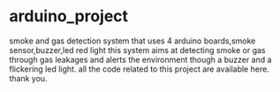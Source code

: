 # arduino_project
 smoke and gas detection system that uses 4 arduino boards,smoke sensor,buzzer,led red light
 this system aims at detecting smoke or gas through gas leakages and alerts the environment though a buzzer and a flickering led light.
 all the code related to this project are available here.
 thank you.
